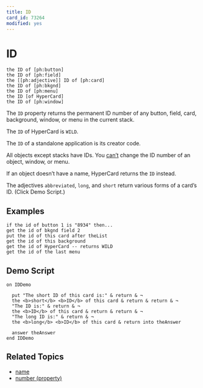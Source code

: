 ```yaml
---
title: ID 
card_id: 73264
modified: yes
---
```


# ID 

```
the ID of [ph:button]
the ID of [ph:field]
the [[ph:adjective]] ID of [ph:card]
the ID of [ph:bkgnd]
the ID of [ph:menu]
the ID [of HyperCard]
the ID of [ph:window]
```

The `ID` property returns the permanent ID number of any button, field, card,  background, window, or menu in the current stack.

The `ID` of HyperCard is `WILD`.

The `ID` of a standalone application is its creator code.

All objects except stacks have IDs. You <u>can’t</u> change the ID number of an object, window, or menu.

If an object doesn’t have a name, HyperCard returns the `ID` instead.

The adjectives `abbreviated`, `long`, and `short` return various forms of a card’s ID. (Click Demo Script.)

## Examples

```
if the id of button 1 is "8934" then...
get the id of bkgnd field 2
put the id of this card after theList
get the id of this background
get the id of HyperCard -- returns WILD
get the id of the last menu
```

## Demo Script

```
on IDDemo

  put "The short ID of this card is:" & return & ¬
  the <b>short</b> <b>ID</b> of this card & return & return & ¬
  "The ID is:" & return & ¬
  the <b>ID</b> of this card & return & return & ¬
  "The long ID is:" & return & ¬
  the <b>long</b> <b>ID</b> of this card & return into theAnswer

  answer theAnswer
end IDDemo
```

## Related Topics

* [name](/HyperTalkReference/properties/name)
* [number (property)](/HyperTalkReference/properties/number-property)
